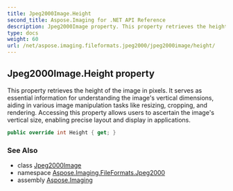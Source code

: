 ```yaml
---
title: Jpeg2000Image.Height
second_title: Aspose.Imaging for .NET API Reference
description: Jpeg2000Image property. This property retrieves the height of the image in pixels. It serves as essential information for understanding the images vertical dimensions aiding in various image manipulation tasks like resizing cropping and rendering. Accessing this property allows users to ascertain the images vertical size enabling precise layout and display in applications
type: docs
weight: 60
url: /net/aspose.imaging.fileformats.jpeg2000/jpeg2000image/height/
---
```

## Jpeg2000Image.Height property

This property retrieves the height of the image in pixels. It serves as essential information for understanding the image's vertical dimensions, aiding in various image manipulation tasks like resizing, cropping, and rendering. Accessing this property allows users to ascertain the image's vertical size, enabling precise layout and display in applications.

```csharp
public override int Height { get; }
```

### See Also

* class [Jpeg2000Image](../)
* namespace [Aspose.Imaging.FileFormats.Jpeg2000](../../jpeg2000image/)
* assembly [Aspose.Imaging](../../../)


